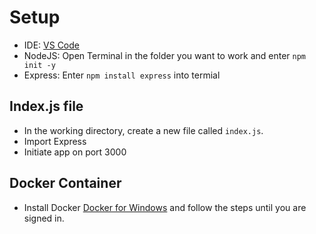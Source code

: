 # Setup #

- IDE: [VS Code](https://code.visualstudio.com/download)
- NodeJS: Open Terminal in the folder you want to work and enter `npm init -y`
- Express: Enter `npm install express` into termial

## Index.js file ##

- In the working directory, create a new file called `index.js`.
- Import Express
- Initiate app on port 3000

## Docker Container ##
- Install Docker [Docker for Windows](https://docs.docker.com/desktop/install/windows-install/) and follow the steps until you are signed in.

